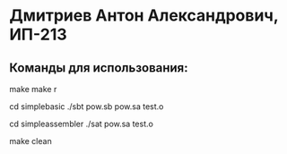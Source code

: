 # Дмитриев Антон Александрович, ИП-213

## Команды для использования:

make
make r

cd simplebasic
./sbt pow.sb pow.sa test.o

cd simpleassembler
./sat pow.sa test.o

make clean
